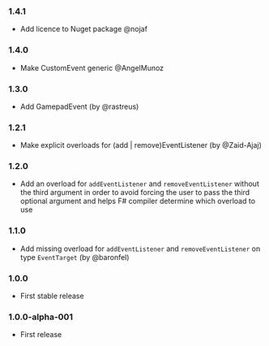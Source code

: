 ### 1.4.1

* Add licence to Nuget package @nojaf

### 1.4.0

* Make CustomEvent generic @AngelMunoz

### 1.3.0

* Add GamepadEvent (by @rastreus)

### 1.2.1

* Make explicit overloads for (add | remove)EventListener (by @Zaid-Ajaj)

### 1.2.0

* Add an overload for `addEventListener` and `removeEventListener` without the third argument in order to avoid forcing the user to pass the third optional argument and helps F# compiler determine which overload to use

### 1.1.0

* Add missing overload for `addEventListener` and `removeEventListener` on type `EventTarget` (by @baronfel)

### 1.0.0

* First stable release

### 1.0.0-alpha-001

* First release

